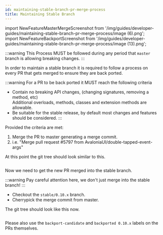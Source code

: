 ```yaml
---
id: maintaining-stable-branch-pr-merge-process
title: Maintaining Stable Branch
---
```


import NewFeatureMasterMergeScreenshot from '/img/guides/developer-guides/maintaining-stable-branch-pr-merge-process/image (6).png';
import NewFeatureBackportScreenshot from '/img/guides/developer-guides/maintaining-stable-branch-pr-merge-process/image (13).png';

:::warning
This Process MUST be followed during any period that `master` branch is allowing breaking changes.
:::

In order to maintain a stable branch it is required to follow a process on every PR that gets merged to ensure they are back ported.

:::warning
For a PR to be back ported it MUST reach the following criteria

* Contain no breaking API changes, (changing signatures, removing a method, etc)\
  Additional overloads, methods, classes and extension methods are allowable.
* Be suitable for the stable release, by default most changes and features should be considered.
:::

Provided the criteria are met:

1. Merge the PR to master generating a merge commit.&#x20;
2. i.e. "Merge pull request #5797 from AvaloniaUI/double-tapped-event-args"

At this point the git tree should look similar to this.

<img className="center" src={NewFeatureMasterMergeScreenshot} alt="" />

Now we need to get the new PR merged into the stable branch.

:::warning
Pay careful attention here, we don't just merge into the stable branch!
:::

* Checkout the `stable/0.10.x` branch.
* Cherrypick the merge commit from master.

The git tree should look like this now.

<img className="center" src={NewFeatureBackportScreenshot} alt="" />

Please also use the `backport-candidate` and `backported 0.10.x` labels on the PRs themselves.
